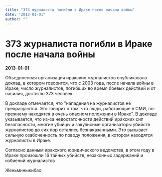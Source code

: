 ```yaml
---
title: "373 журналиста погибли в Ираке после начала войны"
date: "2013-01-01"
author: ""
---
```


# 373 журналиста погибли в Ираке после начала войны

**2013-01-01** 

Oбъединенная организация иракских журналистов опубликовала доклад, в котором говорится, что с 2003 года, после начала войны в Ираке, число журналистов, погибших во время боевых действий и от насилия, достигло 373 человек.



В докладе отмечается, что "нападения на журналистов не прекращаются. Это говорит о том, что люди, работающие в СМИ, по- прежнему находятся в очень опасном положении в Ираке". В докладе указывается, что из-за недостаточности действий иракских сил безопасности, многие убийцы и закулисные организаторы убийств журналистов до сих пор остались безнаказанными. Это вызывает сильную озабоченность по поводу положения, в котором находятся журналисты в Ираке.



Согласно данным иракского юридического ведомства, в этом году в Ираке произошли 16 тайных убийств, незаконных задержаний и избиений журналистов

Женьминьжибао